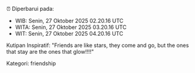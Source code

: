 ⏰ Diperbarui pada:
- WIB: Senin, 27 Oktober 2025 02.20.16 UTC
- WITA: Senin, 27 Oktober 2025 03.20.16 UTC
- WIT: Senin, 27 Oktober 2025 04.20.16 UTC

Kutipan Inspiratif:
"Friends are like stars, they come and go, but the ones that stay are the ones that glow!!!!"


Kategori: friendship

